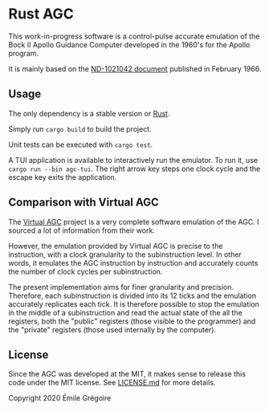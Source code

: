 # Rust AGC

This work-in-progress software is a control-pulse accurate emulation of the
Bock II Apollo Guidance Computer developed in the 1960's for the Apollo
program.

It is mainly based on the [ND-1021042 document](https://archive.org/details/apollolunarexcuracel_0) published in February 1966.

## Usage

The only dependency is a stable version or [Rust](https://www.rust-lang.org/).

Simply run `cargo build` to build the project.

Unit tests can be executed with `cargo test`.

A TUI application is available to interactively run the emulator. To run it,
use `cargo run --bin agc-tui`. The right arrow key steps one clock cycle and
the escape key exits the application.

## Comparison with Virtual AGC

The [Virtual AGC](http://www.ibiblio.org/apollo/) project is a very complete
software emulation of the AGC. I sourced a lot of information from their work.

However, the emulation provided by Virtual AGC is precise to the instruction,
with a clock granularity to the subinstruction level. In other words, it
emulates the AGC instruction by instruction and accurately counts the number of
clock cycles per subinstruction.

The present implementation aims for finer granularity and precision. Therefore,
each subinstruction is divided into its 12 ticks and the emulation accurately
replicates each tick. It is therefore possible to stop the emulation in the
middle of a subinstruction and read the actual state of the all the registers,
both the "public" registers (those visible to the programmer) and the "private"
registers (those used internally by the computer).

## License

Since the AGC was developed at the MIT, it makes sense to release this code
under the MIT license. See [LICENSE.md](./LICENSE.md) for more details.

Copyright 2020 Émile Grégoire
